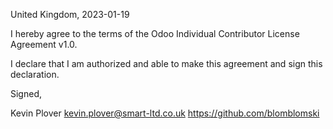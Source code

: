 United Kingdom, 2023-01-19

I hereby agree to the terms of the Odoo Individual Contributor License
Agreement v1.0.

I declare that I am authorized and able to make this agreement and sign this
declaration.

Signed,

Kevin Plover kevin.plover@smart-ltd.co.uk https://github.com/blomblomski